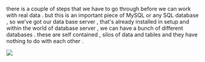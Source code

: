 there is a couple of steps that we have to go through before we can work with real data . but this is an important piece of MySQL or any SQL database , so we've got our data base server , that's already installed in setup and within the world of database server , we can have a bunch of different databases . these are self contained , silos of data and tables and they have nothing to do with each other . 

<img src="https://pin.it/1A3IVz2n6">


